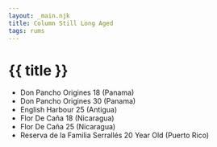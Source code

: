 ```yaml
---
layout: _main.njk
title: Column Still Long Aged
tags: rums
---
```

<!-- markdownlint-disable MD025 -->
# {{ title }}
<!-- markdownlint-disable MD025 -->

* Don Pancho Origines 18 (Panama)
* Don Pancho Origines 30 (Panama)
* English Harbour 25 (Antigua)
* Flor De Caña 18 (Nicaragua)
* Flor De Caña 25 (Nicaragua)
* Reserva de la Familia Serrallés 20 Year Old (Puerto Rico)
